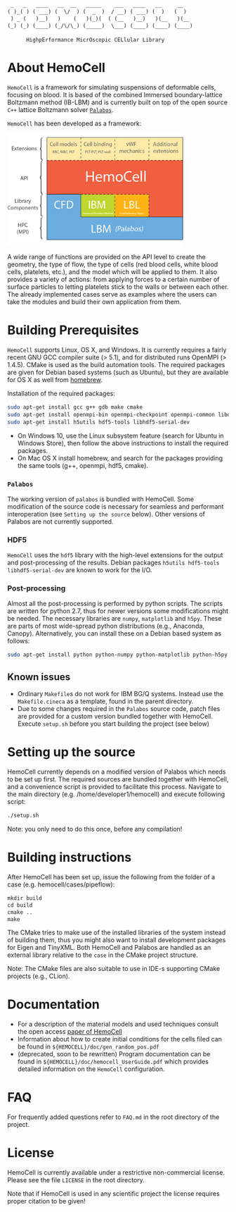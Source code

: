      _   _   ____   __  __   _____    ___   ____   __     __   
    ( )_( ) ( ___) (  \/  ) (  _  )  / __) ( ___) (  )   (  )  
     ) _ (   )__)   )    (   )(_)(  ( (__   )__)   )(__   )(__ 
    (_) (_) (____) (_/\/\_) (_____)  \___) (____) (____) (____)   
    
          HighpErformance MicrOscopic CELlular Library


About HemoCell
==========

`HemoCell` is a framework for simulating suspensions of deformable cells, focusing on blood. It is based of the combined Immersed boundary-lattice Boltzmann method (IB-LBM) and is currently built on top of the open source `C++` lattice Boltzmann solver [`Palabos`](www.palabos.org).

`HemoCell` has been developed as a framework:

<img src="doc/images/structure.png" width="400">

A wide range of functions are provided on the API level to create the geometry, the type of flow, the type of cells (red blood cells, white blood cells, platelets, etc.), and the model which will be applied to them. It also provides a variety of actions: from applying forces to a certain number of surface particles to letting platelets stick to the walls or between each other. The already implemented cases serve as examples where the users can take the modules and build their own application from them.

Building Prerequisites
====================

`HemoCell` supports Linux, OS X, and Windows. It is currently requires a fairly recent GNU GCC compiler suite (> 5.1), and for distributed runs OpenMPI (> 1.4.5). CMake is used as the build automation tools.  The required packages are given for Debian based systems (such as Ubuntu), but they are available for OS X as well from [homebrew](http://brew.sh).

Installation of the required packages:

```bash
sudo apt-get install gcc g++ gdb make cmake
sudo apt-get install openmpi-bin openmpi-checkpoint openmpi-common libopenmpi-dev
sudo apt-get install h5utils hdf5-tools libhdf5-serial-dev
```

- On Windows 10, use the Linux subsystem feature (search for Ubuntu in Windows Store), then follow the above instructions to install the required packages.
- On Mac OS X install homebrew, and search for the packages providing the same tools (g++, openmpi, hdf5, cmake).

### `Palabos`
The working version of `palabos` is bundled with HemoCell. Some modification of the source code is necessary for seamless and performant interoperation (see `Setting up the source` below). Other versions of Palabos are not currently supported.

### HDF5

`HemoCell` uses the `hdf5` library with the high-level extensions for the output and post-processing of the results. Debian packages `h5utils hdf5-tools libhdf5-serial-dev` are known to work for the I/O.

### Post-processing

Almost all the post-processing is performed by python scripts. The scripts are written for python 2.7, thus for newer versions some modifications might be needed. The necessary libraries are `numpy`, `matplotlib` and `h5py`. These are parts of most wide-spread python distributions (e.g., Anaconda, Canopy). Alternatively, you can install these on a Debian based system as follows:

```bash
sudo apt-get install python python-numpy python-matplotlib python-h5py
```


## Known issues
* Ordinary `Makefile`s do not work for IBM BG/Q systems. Instead use the `Makefile.cineca` as a template, found in the parent directory.
* Due to some changes required in the `Palabos` source code, patch files are provided for a custom version bundled together with HemoCell. Execute `setup.sh` before you start building the project (see below)


# Setting up the source

HemoCell currently depends on a modified version of Palabos which needs to be set up first. The required sources are bundled together with HemoCell, and a convenience script is provided to facilitate this process. Navigate to the main directory (e.g. /home/developer1/hemocell) and execute following script:

```bash
./setup.sh
```

Note: you only need to do this once, before any compilation!


Building instructions
================================

After HemoCell has been set up, issue the following from the folder of a case (e.g. hemocell/cases/pipeflow):

```shell
mkdir build
cd build
cmake ..
make
```

The CMake tries to make use of the installed libraries of the system instead of building them, thus you might also want to install development packages for Eigen and TinyXML.  Both HemoCell and Palabos are handled as an external library relative to the `case` in the CMake project structure.

Note: The CMake files are also suitable to use in IDE-s supporting CMake projects (e.g., CLion).

Documentation 
=============

- For a description of the material models and used techniques consult the open access [paper of HemoCell](http://journal.frontiersin.org/article/10.3389/fphys.2017.00563)
- Information about how to create initial conditions for the cells filed can be found in `${HEMOCELL}/doc/gen_random_pos.pdf`
- (deprecated, soon to be rewritten) Program documentation can be found in `${HEMOCELL}/doc/hemocell_UserGuide.pdf` which provides detailed information on the `HemoCell` configuration.

# FAQ

For frequently added questions refer to `FAQ.md` in the root directory of the project.

# License

HemoCell is currently available under a restrictive non-commercial license. Please see the file `LICENSE` in the root directory. 

Note that if HemoCell is used in any scientific project the license requires proper citation to be given! 



